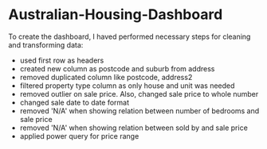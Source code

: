 # Australian-Housing-Dashboard
To create the dashboard, I haved performed necessary steps for cleaning and transforming data:
- used first row as headers
- created new column as postcode and suburb from address
- removed duplicated column like postcode, address2
- filtered property type column as only house and unit was needed
- removed outlier on sale price. Also, changed sale price to whole number
- changed sale date to date format
- removed 'N/A' when showing relation between number of bedrooms and sale price
- removed 'N/A' when showing relation between sold by and sale price
- applied power query for price range
